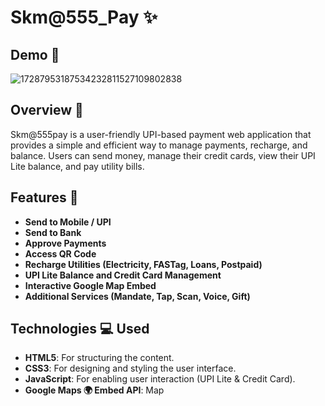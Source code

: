 # Skm@555_Pay ✨
## Demo 🔎
 ![17287953187534232811527109802838](https://github.com/user-attachments/assets/93f1408b-ecff-4672-8704-b1279701bcd7)


## Overview 📝
Skm@555pay is a user-friendly UPI-based payment web application that provides a simple and efficient way to manage payments, recharge, and balance. Users can send money, manage their credit cards, view their UPI Lite balance, and pay utility bills.

## Features 🚦
- **Send to Mobile / UPI**
- **Send to Bank**
- **Approve Payments**
- **Access QR Code**
- **Recharge Utilities (Electricity, FASTag, Loans, Postpaid)**
- **UPI Lite Balance and Credit Card Management**
- **Interactive Google Map Embed**
- **Additional Services (Mandate, Tap, Scan, Voice, Gift)**

## Technologies 💻 Used
- **HTML5**: For structuring the content.
- **CSS3**: For designing and styling the user interface.
- **JavaScript**: For enabling user interaction (UPI Lite & Credit Card).
- **Google Maps 🌍 Embed API**: Map 
